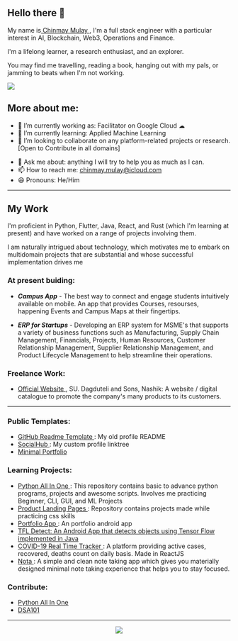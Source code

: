 ## Hello there 👋

My name is[ Chinmay Mulay ](https://www.linkedin.com/in/cmulay17/), I'm a full stack engineer with a particular interest in AI, Blockchain, Web3, Operations and Finance.

I'm a lifelong learner, a research enthusiast, and an explorer.

You may find me travelling, reading a book, hanging out with my pals, or jamming to beats when I'm not working.

![](https://komarev.com/ghpvc/?username=cmulay&style=flat-square&color=blue)

## More about me:

- 🔭 I’m currently working as: Facilitator on Google Cloud ☁
- 🌱 I’m currently learning: Applied Machine Learning
- 👯 I’m looking to collaborate on any platform-related projects or research. [Open to Contribute in all domains]
<!-- - 🤔 I’m looking for help with ...  -->
- 💬 Ask me about: anything I will try to help you as much as I can.
- 📫 How to reach me: chinmay.mulay@icloud.com
- 😄 Pronouns: He/Him

---

## My Work

I'm proficient in Python, Flutter, Java, React, and Rust (which I'm learning at present) and have worked on a range of projects involving them.

I am naturally intrigued about technology, which motivates me to embark on multidomain projects that are substantial and whose successful implementation drives me

### At present buiding:

- _**Campus App**_ - The best way to connect and engage students intuitively available on mobile. An app that provides Courses, resourses, happening Events and Campus Maps at their fingertips.

- _**ERP for Startups**_ - Developing an ERP system for MSME's that supports a variety of business functions such as Manufacturing, Supply Chain Management, Financials, Projects, Human Resources, Customer Relationship Management, Supplier Relationship Management, and Product Lifecycle Management to help streamline their operations.

### Freelance Work:

- [ Official Website ](https://github.com/cmulay/ws-sudts), SU. Dagduteli and Sons, Nashik: A website / digital catalogue to promote the company's many products to its customers.

---

### Public Templates:

- [ GitHub Readme Template ](https://github.com/cmulay/about): My old profile README
- [ SocialHub ](https://github.com/cmulay/linktree): My custom profile linktree
- [ Minimal Portfolio ](https://github.com/cmulay/minimal-portfolio)

### Learning Projects:

- [ Python All In One ](https://github.com/cmulay/python-aio) : This repository contains basic to advance python programs, projects and awesome scripts. Involves me practicing Beginner, CLI, GUI, and ML Projects
- [ Product Landing Pages ](https://github.com/cmulay/Products-Landing-Pages) : Repository contains projects made while practicing css skills
- [ Portfolio App ](https://github.com/cmulay/portfolio-app) : An portfolio android app
- [ TFL Detect: An Android App that detects objects using Tensor Flow implemented in Java ](https://github.com/cmulay/TFL-Detect)
- [ COVID-19 Real Time Tracker ](https://github.com/cmulay/COVID-19-Real-Time-Tracker) : A platform providing active cases, recovered, deaths count on daily basis. Made in ReactJS
- [ Nota ](https://github.com/cmulay/Notes-App) : A simple and clean note taking app which gives you materially designed minimal note taking experience that helps you to stay focused.

### Contribute:

- [ Python All In One ](https://github.com/cmulay/python-aio)
- [ DSA101 ](https://github.com/cmulay/DSA101)

---

<p align="center">
    <img src="https://img.shields.io/badge/THANKS%20FOR-VISITING%20❤%EF%B8%8F-informational?style=for-the-badge&logo=github"/>    
</p>
